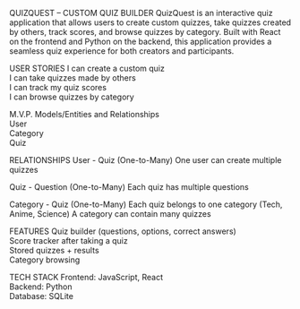 QUIZQUEST – CUSTOM QUIZ BUILDER
QuizQuest is an interactive quiz application that allows users to create custom quizzes, take quizzes created by others, track scores, and browse quizzes by category. Built with React on the frontend and Python on the backend, this application provides a seamless quiz experience for both creators and participants.<BR>



USER STORIES
I can create a custom quiz<BR>
I can take quizzes made by others <BR>
I can track my quiz scores <BR>
I can browse quizzes by category <BR>



M.V.P.
Models/Entities and Relationships <BR>
User <BR>
Category <BR>
Quiz <BR>



RELATIONSHIPS
User - Quiz (One-to-Many)
One user can create multiple quizzes<BR>

Quiz - Question (One-to-Many)
Each quiz has multiple questions<BR>

Category - Quiz (One-to-Many)
Each quiz belongs to one category (Tech, Anime, Science)
A category can contain many quizzes<BR>



FEATURES
Quiz builder (questions, options, correct answers)<BR>
Score tracker after taking a quiz<BR>
Stored quizzes + results<BR>
Category browsing<BR>




TECH STACK
Frontend: JavaScript, React<BR>
Backend: Python<BR>
Database: SQLite<BR>
